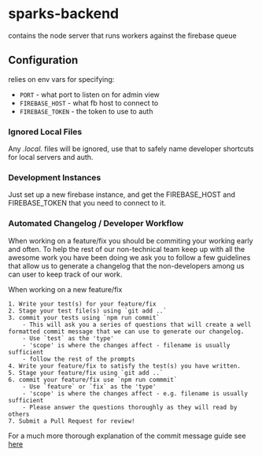 # sparks-backend

contains the node server that runs workers against the firebase queue

## Configuration

relies on env vars for specifying:

* `PORT` - what port to listen on for admin view
* `FIREBASE_HOST` - what fb host to connect to
* `FIREBASE_TOKEN` - the token to use to auth

### Ignored Local Files

Any *.local.* files will be ignored, use that to safely name developer shortcuts for local servers and auth.

### Development Instances

Just set up a new firebase instance, and get the FIREBASE_HOST and FIREBASE_TOKEN that you need to connect to it.

### Automated Changelog / Developer Workflow

When working on a feature/fix you should be commiting your working early and often.
To help the rest of our non-technical team keep up with all the awesome work you have been doing we ask you to 
follow a few guidelines that allow us to generate a changelog that the non-developers among us can user to keep track of our work.

When working on a new feature/fix 

    1. Write your test(s) for your feature/fix 
    2. Stage your test file(s) using `git add ..`
    3. commit your tests using `npm run commit`
        - This will ask you a series of questions that will create a well formatted commit message that we can use to generate our changelog.
        - Use `test` as the 'type'
        - 'scope' is where the changes affect - filename is usually sufficient
        - follow the rest of the prompts
    4. Write your feature/fix to satisfy the test(s) you have written.
    5. Stage your feature/fix using `git add ..`
    6. commit your feature/fix use `npm run commmit`
        - Use `feature` or `fix` as the 'type'
        - 'scope' is where the changes affect - e.g. filename is usually sufficient
        - Please answer the questions thoroughly as they will read by others
    7. Submit a Pull Request for review!
    
For a much more thorough explanation of the commit message guide see [here](https://docs.google.com/document/d/1QrDFcIiPjSLDn3EL15IJygNPiHORgU1_OOAqWjiDU5Y/edit#)